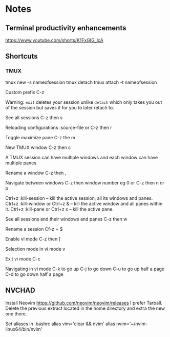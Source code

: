 # Notes

## Terminal productivity enhancements

https://www.youtube.com/shorts/K1FxGIG_lcA

## Shortcuts

### TMUX

tmux new -s nameofsession
tmux detach
tmux attach -t nameofsession

Custom prefix
C-z

Warning:
`exit` deletes your session unlike `detach` which only takes you out of the session but saves it for you to later retach to.

See all sessions
C-z then s

Reloading configurations
:source-file <locationoftmuxfile>
or C-z then r

Toggle maximize pane
C-z the m

New TMUX window
C-z then c

A TMUX session can have multiple windows and each window can have multiple panes

Rename a window
C-z then ,

Navigate between windows
C-z then window number eg 0
or
C-z then n or p

Ctrl+z :kill-session – kill the active session, all its windows and panes.
Ctrl+z :kill-window or Ctrl+z & – kill the active window and all panes within it.
Ctrl+z :kill-pane or Ctrl+z x – kill the active pane.

See all sessions and their windows and panes
C-z then w

Rename a session
Cf-z + $

Enable vi mode
C-z then [

Selection mode in vi mode
v

Exit vi mode
C-c

Navigating in vi mode
C-k to go up
C-j to go down
C-u to go up half a page
C-d to go down half a page

## NVCHAD

Install Neovim
https://github.com/neovim/neovim/releases
I prefer Tarball. Delete the previous extract located in the home directory and extra the new one there.

Set aliases in .bashrc
alias vim='clear && nvim'
alias nvim='~/nvim-linux64/bin/nvim'
